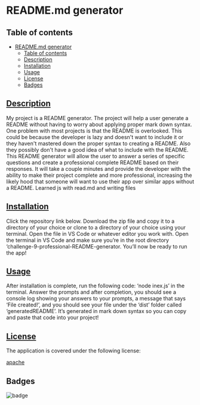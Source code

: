 
# README.md generator
    
## Table of contents

- [README.md generator](#readmemd-generator)
  - [Table of contents](#table-of-contents)
  - [Description](#description)
  - [Installation](#installation)
  - [Usage](#usage)
  - [License](#license)
  - [Badges](#badges)
    
## [Description](#table-of-contents)

My project is a README generator. The project will help a user generate a README without having to worry about applying proper mark down syntax.
One problem with most projects is that the README is overlooked. This could be because the developer is lazy and doesn't want to include it or they haven't mastered down the proper syntax to creating a README. Also they possibly don't have a good idea of what to include with the README.
This README generator will allow the user to answer a series of specific questions and create a professional complete README based on their responses. It will take a couple minutes and provide the developer with the ability to make their project complete and more professional, increasing the likely hood that someone will want to use their app over similar apps without a README.
Learned js with read.md and writing files

## [Installation](#table-of-contents)

Click the repository link below. Download the zip file and copy it to a directory of your choice or clone to a directory of your choice using your terminal. Open the file in VS Code or whatever editor you work with. Open the terminal in VS Code and make sure you’re in the root directory ‘challenge-9-professional-README-generator. You’ll now be ready to run the app!

## [Usage](#table-of-contents)

After installation is complete, run the following code: ‘node inex.js’ in the terminal. Answer the prompts and after completion, you should see a console log showing your answers to your prompts, a message that says ‘File created!’, and you should see your file under the ‘dist’ folder called ‘generatedREADME’. It’s generated in mark down syntax so you can copy and paste that code into your project!


## [License](#table-of-contents)
  
The application is covered under the following license:
  
[apache](https://choosealicense.com/licenses/apache)
      

## Badges

![badge](https://img.shields.io/badge/license-apache-brightorange)

